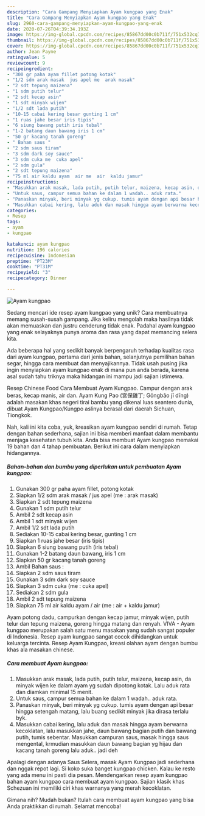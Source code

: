```yaml
---
description: "Cara Gampang Menyiapkan Ayam kungpao yang Enak"
title: "Cara Gampang Menyiapkan Ayam kungpao yang Enak"
slug: 2960-cara-gampang-menyiapkan-ayam-kungpao-yang-enak
date: 2020-07-26T04:39:34.193Z
image: https://img-global.cpcdn.com/recipes/85867dd00c0b711f/751x532cq70/ayam-kungpao-foto-resep-utama.jpg
thumbnail: https://img-global.cpcdn.com/recipes/85867dd00c0b711f/751x532cq70/ayam-kungpao-foto-resep-utama.jpg
cover: https://img-global.cpcdn.com/recipes/85867dd00c0b711f/751x532cq70/ayam-kungpao-foto-resep-utama.jpg
author: Jean Payne
ratingvalue: 5
reviewcount: 9
recipeingredient:
- "300 gr paha ayam fillet potong kotak"
- "1/2 sdm arak masak  jus apel me  arak masak"
- "2 sdt tepung maizena"
- "1 sdm putih telur"
- "2 sdt kecap asin"
- "1 sdt minyak wijen"
- "1/2 sdt lada putih"
- "10-15 cabai kering besar gunting 1 cm"
- "1 ruas jahe besar iris tipis"
- "6 siung bawang putih iris tebal"
- "1-2 batang daun bawang iris 1 cm"
- "50 gr kacang tanah goreng"
- " Bahan saus "
- "2 sdm saus tiram"
- "3 sdm dark soy sauce"
- "3 sdm cuka me  cuka apel"
- "2 sdm gula"
- "2 sdt tepung maizena"
- "75 ml air kaldu ayam  air me  air  kaldu jamur"
recipeinstructions:
- "Masukkan arak masak, lada putih, putih telur, maizena, kecap asin, da minyak wijen ke dalam ayam yg sudah dipotong kotak. Lalu aduk rata dan diamkan minimal 15 menit."
- "Untuk saus, campur semua bahan ke dalam 1 wadah.. aduk rata."
- "Panaskan minyak, beri minyak yg cukup. tumis ayam dengan api besar hingga setengah matang, lalu buang sedikit minyak jika dirasa terlalu byk."
- "Masukkan cabai kering, lalu aduk dan masak hingga ayam berwarna kecoklatan, lalu masukkan jahe, daun bawang bagian putih dan bawang putih, tumis sebentar. Masukkan campuran saus, masak hingga saus mengental, krmudian masukkan daun bawang bagian yg hijau dan kacang tanah goreng lalu aduk.. jadi deh"
categories:
- Resep
tags:
- ayam
- kungpao

katakunci: ayam kungpao 
nutrition: 196 calories
recipecuisine: Indonesian
preptime: "PT23M"
cooktime: "PT31M"
recipeyield: "3"
recipecategory: Dinner

---
```



![Ayam kungpao](https://img-global.cpcdn.com/recipes/85867dd00c0b711f/751x532cq70/ayam-kungpao-foto-resep-utama.jpg)

Sedang mencari ide resep ayam kungpao yang unik? Cara membuatnya memang susah-susah gampang. Jika keliru mengolah maka hasilnya tidak akan memuaskan dan justru cenderung tidak enak. Padahal ayam kungpao yang enak selayaknya punya aroma dan rasa yang dapat memancing selera kita.

Ada beberapa hal yang sedikit banyak berpengaruh terhadap kualitas rasa dari ayam kungpao, pertama dari jenis bahan, selanjutnya pemilihan bahan segar, hingga cara membuat dan menyajikannya. Tidak usah pusing jika ingin menyiapkan ayam kungpao enak di mana pun anda berada, karena asal sudah tahu triknya maka hidangan ini mampu jadi sajian istimewa.

Resep Chinese Food Cara Membuat Ayam Kungpao. Campur dengan arak beras, kecap manis, air dan. Ayam Kung Pao (宮保雞丁; Gōngbǎo jī dīng) adalah masakan khas negeri tirai bambu yang dikenal luas seantero dunia, dibuat Ayam Kungpao/Kungpo aslinya berasal dari daerah Sichuan, Tiongkok.


Nah, kali ini kita coba, yuk, kreasikan ayam kungpao sendiri di rumah. Tetap dengan bahan sederhana, sajian ini bisa memberi manfaat dalam membantu menjaga kesehatan tubuh kita. Anda bisa membuat Ayam kungpao memakai 19 bahan dan 4 tahap pembuatan. Berikut ini cara dalam menyiapkan hidangannya.

<!--inarticleads1-->

##### Bahan-bahan dan bumbu yang diperlukan untuk pembuatan Ayam kungpao:

1. Gunakan 300 gr paha ayam fillet, potong kotak
1. Siapkan 1/2 sdm arak masak / jus apel (me : arak masak)
1. Siapkan 2 sdt tepung maizena
1. Gunakan 1 sdm putih telur
1. Ambil 2 sdt kecap asin
1. Ambil 1 sdt minyak wijen
1. Ambil 1/2 sdt lada putih
1. Sediakan 10-15 cabai kering besar, gunting 1 cm
1. Siapkan 1 ruas jahe besar (iris tipis)
1. Siapkan 6 siung bawang putih (iris tebal)
1. Gunakan 1-2 batang daun bawang, iris 1 cm
1. Siapkan 50 gr kacang tanah goreng
1. Ambil  Bahan saus :
1. Siapkan 2 sdm saus tiram
1. Gunakan 3 sdm dark soy sauce
1. Siapkan 3 sdm cuka (me : cuka apel)
1. Sediakan 2 sdm gula
1. Ambil 2 sdt tepung maizena
1. Siapkan 75 ml air kaldu ayam / air (me : air + kaldu jamur)


Ayam potong dadu, campurkan dengan kecap jamur, minyak wijen, putih telur dan tepung maizena, goreng hingga matang dan renyah. VIVA - Ayam kungpao merupakan salah satu menu masakan yang sudah sangat populer di Indonesia. Resep ayam kungpao sangat cocok dihidangkan untuk keluarga tercinta. Resep Ayam Kungpao, kreasi olahan ayam dengan bumbu khas ala masakan chinese. 

<!--inarticleads2-->

##### Cara membuat Ayam kungpao:

1. Masukkan arak masak, lada putih, putih telur, maizena, kecap asin, da minyak wijen ke dalam ayam yg sudah dipotong kotak. Lalu aduk rata dan diamkan minimal 15 menit.
1. Untuk saus, campur semua bahan ke dalam 1 wadah.. aduk rata.
1. Panaskan minyak, beri minyak yg cukup. tumis ayam dengan api besar hingga setengah matang, lalu buang sedikit minyak jika dirasa terlalu byk.
1. Masukkan cabai kering, lalu aduk dan masak hingga ayam berwarna kecoklatan, lalu masukkan jahe, daun bawang bagian putih dan bawang putih, tumis sebentar. Masukkan campuran saus, masak hingga saus mengental, krmudian masukkan daun bawang bagian yg hijau dan kacang tanah goreng lalu aduk.. jadi deh


Apalagi dengan adanya Saus Selera, masak Ayam Kungpao jadi sederhana dan nggak repot lagi. Si koko suka banget kungpao chicken. Kalau ke resto yang ada menu ini pasti dia pesan. Mendengarkan resep ayam kungpao bahan ayam kungpao cara membuat ayam kungpao. Sajian klasik khas Schezuan ini memiliki ciri khas warnanya yang merah kecoklatan. 

Gimana nih? Mudah bukan? Itulah cara membuat ayam kungpao yang bisa Anda praktikkan di rumah. Selamat mencoba!
